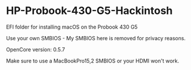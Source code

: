 # HP-Probook-430-G5-Hackintosh
EFI folder for installing macOS on the Probook 430 G5

Use your own SMBIOS - My SMBIOS here is removed for privacy reasons.

OpenCore version: 0.5.7

Make sure to use a MacBookPro15,2 SMBIOS or your HDMI won't work.
